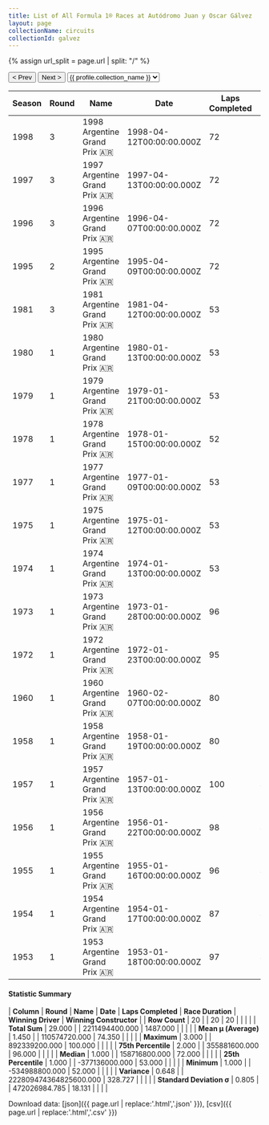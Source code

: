 ```yaml
---
title: List of All Formula 1® Races at Autódromo Juan y Oscar Gálvez
layout: page
collectionName: circuits
collectionId: galvez
---
```


{% assign url_split = page.url | split: "/" %}
<div id="collection-navigation">
<button onclick="selector.options[selector.selectedIndex-1].value && (window.location = selector.options[selector.selectedIndex-1].value);">&lt; Prev</button>
<button onclick="selector.options[selector.selectedIndex+1].value && (window.location = selector.options[selector.selectedIndex+1].value);">Next &gt;</button>
<select id="selector" onchange="this.options[this.selectedIndex].value && (window.location = this.options[this.selectedIndex].value);">
  {% for collectionId in site.data[page.collectionName].refs %}
    {% if collectionId == page.collectionId %}
      {% assign selected = "selected" %}
    {% else %}
      {% assign selected = "" %}
    {% endif %}
    {% assign profile = site.data[page.collectionName][collectionId].profile %}
    <option value="/f1/{{ page.collectionName }}/{{ collectionId }}/{{ url_split[4] }}" {{ selected }}>{{ profile.collection_name }}</option>
  {% endfor %}
</select>
</div>

| Season | Round | Name | Date | Laps Completed | Race Duration | Winning Driver | Winning Constructor |
|--|--|--|--|--|--|--|--|
| 1998 | 3 | 1998 Argentine Grand Prix 🇦🇷 | 1998-04-12T00:00:00.000Z | 72 | 1:48:36.1 | [Michael Schumacher 🇩🇪](/f1/drivers/michael_schumacher) | Ferrari 🇮🇹 |
| 1997 | 3 | 1997 Argentine Grand Prix 🇦🇷 | 1997-04-13T00:00:00.000Z | 72 | 1:52:01.715 | [Jacques Villeneuve 🇨🇦](/f1/drivers/villeneuve) | Williams 🇬🇧 |
| 1996 | 3 | 1996 Argentine Grand Prix 🇦🇷 | 1996-04-07T00:00:00.000Z | 72 | 1:54:55.322 | [Damon Hill 🇬🇧](/f1/drivers/damon_hill) | Williams 🇬🇧 |
| 1995 | 2 | 1995 Argentine Grand Prix 🇦🇷 | 1995-04-09T00:00:00.000Z | 72 | 1:53:14.532 | [Damon Hill 🇬🇧](/f1/drivers/damon_hill) | Williams 🇬🇧 |
| 1981 | 3 | 1981 Argentine Grand Prix 🇦🇷 | 1981-04-12T00:00:00.000Z | 53 | 1:34:32.74 | [Nelson Piquet 🇧🇷](/f1/drivers/piquet) | Brabham 🇬🇧 |
| 1980 | 1 | 1980 Argentine Grand Prix 🇦🇷 | 1980-01-13T00:00:00.000Z | 53 | 1:43:24.38 | [Alan Jones 🇦🇺](/f1/drivers/jones) | Williams 🇬🇧 |
| 1979 | 1 | 1979 Argentine Grand Prix 🇦🇷 | 1979-01-21T00:00:00.000Z | 53 | 1:36:03.21 | [Jacques Laffite 🇫🇷](/f1/drivers/laffite) | Ligier 🇫🇷 |
| 1978 | 1 | 1978 Argentine Grand Prix 🇦🇷 | 1978-01-15T00:00:00.000Z | 52 | 1:37:04.47 | [Mario Andretti 🇺🇸](/f1/drivers/mario_andretti) | Team Lotus 🇬🇧 |
| 1977 | 1 | 1977 Argentine Grand Prix 🇦🇷 | 1977-01-09T00:00:00.000Z | 53 | 1:40:11.19 | [Jody Scheckter 🇿🇦](/f1/drivers/scheckter) | Wolf 🇨🇦 |
| 1975 | 1 | 1975 Argentine Grand Prix 🇦🇷 | 1975-01-12T00:00:00.000Z | 53 | 1:39:26.29 | [Emerson Fittipaldi 🇧🇷](/f1/drivers/emerson_fittipaldi) | McLaren 🇬🇧 |
| 1974 | 1 | 1974 Argentine Grand Prix 🇦🇷 | 1974-01-13T00:00:00.000Z | 53 | 1:41:02.01 | [Denny Hulme 🇳🇿](/f1/drivers/hulme) | McLaren 🇬🇧 |
| 1973 | 1 | 1973 Argentine Grand Prix 🇦🇷 | 1973-01-28T00:00:00.000Z | 96 | 1:56:18.22 | [Emerson Fittipaldi 🇧🇷](/f1/drivers/emerson_fittipaldi) | Team Lotus 🇬🇧 |
| 1972 | 1 | 1972 Argentine Grand Prix 🇦🇷 | 1972-01-23T00:00:00.000Z | 95 | 1:57:59.1 | [Jackie Stewart 🇬🇧](/f1/drivers/stewart) | Tyrrell 🇬🇧 |
| 1960 | 1 | 1960 Argentine Grand Prix 🇦🇷 | 1960-02-07T00:00:00.000Z | 80 | 2:17:49.5 | [Bruce McLaren 🇳🇿](/f1/drivers/mclaren) | Cooper-Climax 🇬🇧 |
| 1958 | 1 | 1958 Argentine Grand Prix 🇦🇷 | 1958-01-19T00:00:00.000Z | 80 | 2:19:33.7 | [Stirling Moss 🇬🇧](/f1/drivers/moss) | Cooper 🇬🇧 |
| 1957 | 1 | 1957 Argentine Grand Prix 🇦🇷 | 1957-01-13T00:00:00.000Z | 100 | 3:00:55.9 | [Juan Fangio 🇦🇷](/f1/drivers/fangio) | Maserati 🇮🇹 |
| 1956 | 1 | 1956 Argentine Grand Prix 🇦🇷 | 1956-01-22T00:00:00.000Z | 98 | 3:00:03.7 | [Juan Fangio 🇦🇷](/f1/drivers/fangio) | Ferrari 🇮🇹 |
| 1955 | 1 | 1955 Argentine Grand Prix 🇦🇷 | 1955-01-16T00:00:00.000Z | 96 | 3:00:38.6 | [Juan Fangio 🇦🇷](/f1/drivers/fangio) | Mercedes 🇩🇪 |
| 1954 | 1 | 1954 Argentine Grand Prix 🇦🇷 | 1954-01-17T00:00:00.000Z | 87 | 3:00:55.8 | [Juan Fangio 🇦🇷](/f1/drivers/fangio) | Maserati 🇮🇹 |
| 1953 | 1 | 1953 Argentine Grand Prix 🇦🇷 | 1953-01-18T00:00:00.000Z | 97 | 3:01:04.6 | [Alberto Ascari 🇮🇹](/f1/drivers/ascari) | Ferrari 🇮🇹 |

#### Statistic Summary

| **Column** | **Round** | **Name** | **Date** | **Laps Completed** | **Race Duration** | **Winning Driver** | **Winning Constructor** |
| **Row Count** | 20 |  | 20 | 20 |  |  |  |
| **Total Sum** | 29.000 |  | 2211494400.000 | 1487.000 |  |  |  |
| **Mean μ (Average)** | 1.450 |  | 110574720.000 | 74.350 |  |  |  |
| **Maximum** | 3.000 |  | 892339200.000 | 100.000 |  |  |  |
| **75th Percentile** | 2.000 |  | 355881600.000 | 96.000 |  |  |  |
| **Median** | 1.000 |  | 158716800.000 | 72.000 |  |  |  |
| **25th Percentile** | 1.000 |  | -377136000.000 | 53.000 |  |  |  |
| **Minimum** | 1.000 |  | -534988800.000 | 52.000 |  |  |  |
| **Variance** | 0.648 |  | 222809474364825600.000 | 328.727 |  |  |  |
| **Standard Deviation σ** | 0.805 |  | 472026984.785 | 18.131 |  |  |  |

Download data: [json]({{ page.url | replace:'.html','.json' }}), [csv]({{ page.url | replace:'.html','.csv' }})
